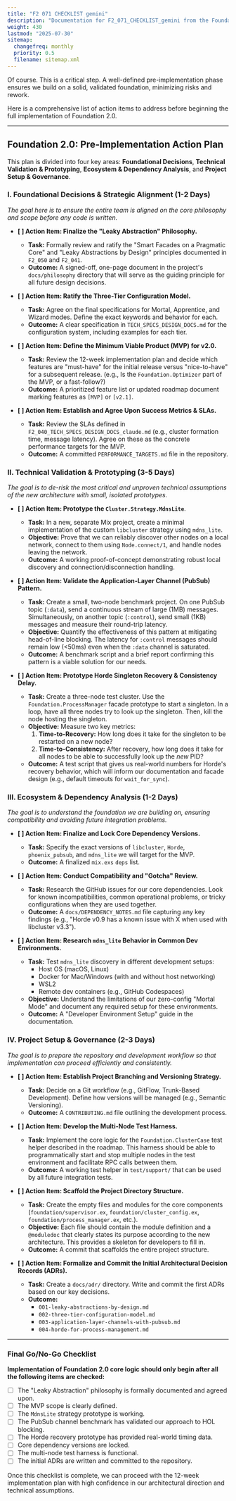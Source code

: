 ```yaml
---
title: "F2 071 CHECKLIST gemini"
description: "Documentation for F2_071_CHECKLIST_gemini from the Foundation repository."
weight: 430
lastmod: "2025-07-30"
sitemap:
  changefreq: monthly
  priority: 0.5
  filename: sitemap.xml
---
```


Of course. This is a critical step. A well-defined pre-implementation phase ensures we build on a solid, validated foundation, minimizing risks and rework.

Here is a comprehensive list of action items to address before beginning the full implementation of Foundation 2.0.

---

## Foundation 2.0: Pre-Implementation Action Plan

This plan is divided into four key areas: **Foundational Decisions**, **Technical Validation & Prototyping**, **Ecosystem & Dependency Analysis**, and **Project Setup & Governance**.

### I. Foundational Decisions & Strategic Alignment (1-2 Days)

*The goal here is to ensure the entire team is aligned on the core philosophy and scope before any code is written.*

*   **[ ] Action Item: Finalize the "Leaky Abstraction" Philosophy.**
    *   **Task:** Formally review and ratify the "Smart Facades on a Pragmatic Core" and "Leaky Abstractions by Design" principles documented in `F2_050` and `F2_041`.
    *   **Outcome:** A signed-off, one-page document in the project's `docs/philosophy` directory that will serve as the guiding principle for all future design decisions.

*   **[ ] Action Item: Ratify the Three-Tier Configuration Model.**
    *   **Task:** Agree on the final specifications for Mortal, Apprentice, and Wizard modes. Define the exact keywords and behavior for each.
    *   **Outcome:** A clear specification in `TECH_SPECS_DESIGN_DOCS.md` for the configuration system, including examples for each tier.

*   **[ ] Action Item: Define the Minimum Viable Product (MVP) for v2.0.**
    *   **Task:** Review the 12-week implementation plan and decide which features are "must-have" for the initial release versus "nice-to-have" for a subsequent release. (e.g., Is the `Foundation.Optimizer` part of the MVP, or a fast-follow?)
    *   **Outcome:** A prioritized feature list or updated roadmap document marking features as `[MVP]` or `[v2.1]`.

*   **[ ] Action Item: Establish and Agree Upon Success Metrics & SLAs.**
    *   **Task:** Review the SLAs defined in `F2_040_TECH_SPECS_DESIGN_DOCS_claude.md` (e.g., cluster formation time, message latency). Agree on these as the concrete performance targets for the MVP.
    *   **Outcome:** A committed `PERFORMANCE_TARGETS.md` file in the repository.

### II. Technical Validation & Prototyping (3-5 Days)

*The goal is to de-risk the most critical and unproven technical assumptions of the new architecture with small, isolated prototypes.*

*   **[ ] Action Item: Prototype the `Cluster.Strategy.MdnsLite`**.
    *   **Task:** In a new, separate Mix project, create a minimal implementation of the custom `libcluster` strategy using `mdns_lite`.
    *   **Objective:** Prove that we can reliably discover other nodes on a local network, connect to them using `Node.connect/1`, and handle nodes leaving the network.
    *   **Outcome:** A working proof-of-concept demonstrating robust local discovery and connection/disconnection handling.

*   **[ ] Action Item: Validate the Application-Layer Channel (PubSub) Pattern.**
    *   **Task:** Create a small, two-node benchmark project. On one PubSub topic (`:data`), send a continuous stream of large (1MB) messages. Simultaneously, on another topic (`:control`), send small (1KB) messages and measure their round-trip latency.
    *   **Objective:** Quantify the effectiveness of this pattern at mitigating head-of-line blocking. The latency for `:control` messages should remain low (<50ms) even when the `:data` channel is saturated.
    *   **Outcome:** A benchmark script and a brief report confirming this pattern is a viable solution for our needs.

*   **[ ] Action Item: Prototype Horde Singleton Recovery & Consistency Delay.**
    *   **Task:** Create a three-node test cluster. Use the `Foundation.ProcessManager` facade prototype to start a singleton. In a loop, have all three nodes try to look up the singleton. Then, kill the node hosting the singleton.
    *   **Objective:** Measure two key metrics:
        1.  **Time-to-Recovery:** How long does it take for the singleton to be restarted on a new node?
        2.  **Time-to-Consistency:** After recovery, how long does it take for all nodes to be able to successfully look up the *new* PID?
    *   **Outcome:** A test script that gives us real-world numbers for Horde's recovery behavior, which will inform our documentation and facade design (e.g., default timeouts for `wait_for_sync`).

### III. Ecosystem & Dependency Analysis (1-2 Days)

*The goal is to understand the foundation we are building on, ensuring compatibility and avoiding future integration problems.*

*   **[ ] Action Item: Finalize and Lock Core Dependency Versions.**
    *   **Task:** Specify the exact versions of `libcluster`, `Horde`, `phoenix_pubsub`, and `mdns_lite` we will target for the MVP.
    *   **Outcome:** A finalized `mix.exs` `deps` list.

*   **[ ] Action Item: Conduct Compatibility and "Gotcha" Review.**
    *   **Task:** Research the GitHub issues for our core dependencies. Look for known incompatibilities, common operational problems, or tricky configurations when they are used together.
    *   **Outcome:** A `docs/DEPENDENCY_NOTES.md` file capturing any key findings (e.g., "Horde v0.9 has a known issue with X when used with libcluster v3.3").

*   **[ ] Action Item: Research `mdns_lite` Behavior in Common Dev Environments.**
    *   **Task:** Test `mdns_lite` discovery in different development setups:
        *   Host OS (macOS, Linux)
        *   Docker for Mac/Windows (with and without host networking)
        *   WSL2
        *   Remote dev containers (e.g., GitHub Codespaces)
    *   **Objective:** Understand the limitations of our zero-config "Mortal Mode" and document any required setup for these environments.
    *   **Outcome:** A "Developer Environment Setup" guide in the documentation.

### IV. Project Setup & Governance (2-3 Days)

*The goal is to prepare the repository and development workflow so that implementation can proceed efficiently and consistently.*

*   **[ ] Action Item: Establish Project Branching and Versioning Strategy.**
    *   **Task:** Decide on a Git workflow (e.g., GitFlow, Trunk-Based Development). Define how versions will be managed (e.g., Semantic Versioning).
    *   **Outcome:** A `CONTRIBUTING.md` file outlining the development process.

*   **[ ] Action Item: Develop the Multi-Node Test Harness.**
    *   **Task:** Implement the core logic for the `Foundation.ClusterCase` test helper described in the roadmap. This harness should be able to programmatically start and stop multiple nodes in the test environment and facilitate RPC calls between them.
    *   **Outcome:** A working test helper in `test/support/` that can be used by all future integration tests.

*   **[ ] Action Item: Scaffold the Project Directory Structure.**
    *   **Task:** Create the empty files and modules for the core components (`foundation/supervisor.ex`, `foundation/cluster_config.ex`, `foundation/process_manager.ex`, etc.).
    *   **Objective:** Each file should contain the module definition and a `@moduledoc` that clearly states its purpose according to the new architecture. This provides a skeleton for developers to fill in.
    *   **Outcome:** A commit that scaffolds the entire project structure.

*   **[ ] Action Item: Formalize and Commit the Initial Architectural Decision Records (ADRs).**
    *   **Task:** Create a `docs/adr/` directory. Write and commit the first ADRs based on our key decisions.
    *   **Outcome:**
        *   `001-leaky-abstractions-by-design.md`
        *   `002-three-tier-configuration-model.md`
        *   `003-application-layer-channels-with-pubsub.md`
        *   `004-horde-for-process-management.md`

---

### Final Go/No-Go Checklist

**Implementation of Foundation 2.0 core logic should only begin after all the following items are checked:**

- [ ] The "Leaky Abstraction" philosophy is formally documented and agreed upon.
- [ ] The MVP scope is clearly defined.
- [ ] The `MdnsLite` strategy prototype is working.
- [ ] The PubSub channel benchmark has validated our approach to HOL blocking.
- [ ] The Horde recovery prototype has provided real-world timing data.
- [ ] Core dependency versions are locked.
- [ ] The multi-node test harness is functional.
- [ ] The initial ADRs are written and committed to the repository.

Once this checklist is complete, we can proceed with the 12-week implementation plan with high confidence in our architectural direction and technical assumptions.
